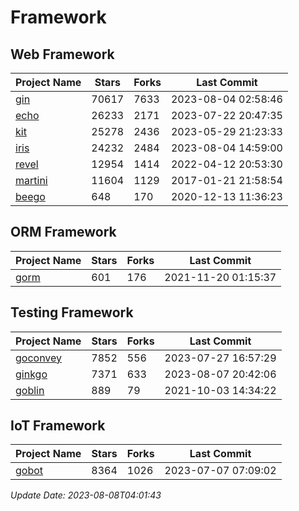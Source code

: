 # Framework

## Web Framework
| Project Name | Stars | Forks | Last Commit |
| ------------ | ----- | ----- | ----------- |
| [gin](https://github.com/gin-gonic/gin) | 70617 | 7633 | 2023-08-04 02:58:46 |
| [echo](https://github.com/labstack/echo) | 26233 | 2171 | 2023-07-22 20:47:35 |
| [kit](https://github.com/go-kit/kit) | 25278 | 2436 | 2023-05-29 21:23:33 |
| [iris](https://github.com/kataras/iris) | 24232 | 2484 | 2023-08-04 14:59:00 |
| [revel](https://github.com/revel/revel) | 12954 | 1414 | 2022-04-12 20:53:30 |
| [martini](https://github.com/go-martini/martini) | 11604 | 1129 | 2017-01-21 21:58:54 |
| [beego](https://github.com/astaxie/beego) | 648 | 170 | 2020-12-13 11:36:23 |

## ORM Framework
| Project Name | Stars | Forks | Last Commit |
| ------------ | ----- | ----- | ----------- |
| [gorm](https://github.com/jinzhu/gorm) | 601 | 176 | 2021-11-20 01:15:37 |

## Testing Framework
| Project Name | Stars | Forks | Last Commit |
| ------------ | ----- | ----- | ----------- |
| [goconvey](https://github.com/smartystreets/goconvey) | 7852 | 556 | 2023-07-27 16:57:29 |
| [ginkgo](https://github.com/onsi/ginkgo) | 7371 | 633 | 2023-08-07 20:42:06 |
| [goblin](https://github.com/franela/goblin) | 889 | 79 | 2021-10-03 14:34:22 |

## IoT Framework
| Project Name | Stars | Forks | Last Commit |
| ------------ | ----- | ----- | ----------- |
| [gobot](https://github.com/hybridgroup/gobot) | 8364 | 1026 | 2023-07-07 07:09:02 |

*Update Date: 2023-08-08T04:01:43*